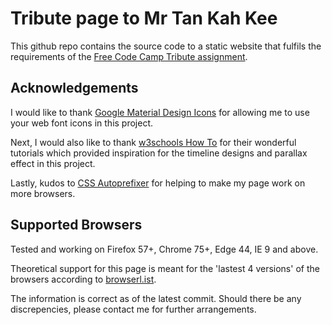 # Tribute page to Mr Tan Kah Kee

This github repo contains the source code to a static website that fulfils the requirements of the [Free Code Camp Tribute assignment](https://learn.freecodecamp.org/responsive-web-design/responsive-web-design-projects/build-a-tribute-page/).

## Acknowledgements

I would like to thank [Google Material Design Icons](https://material.io/tools/icons) for allowing me to use your web font icons in this project.

Next, I would also like to thank [w3schools How To](https://www.w3schools.com/howto/default.asp) for their wonderful tutorials which provided inspiration for the timeline designs and parallax effect in this project.

Lastly, kudos to [CSS Autoprefixer](https://autoprefixer.github.io/) for helping to make my page work on more browsers.

## Supported Browsers

Tested and working on Firefox 57+, Chrome 75+, Edge 44, IE 9 and above.

Theoretical support for this page is meant for the 'lastest 4 versions' of the browsers according to [browserl.ist](https://browserl.ist/?q=last%204%20versions).

The information is correct as of the latest commit. Should there be any discrepencies, please contact me for further arrangements.
